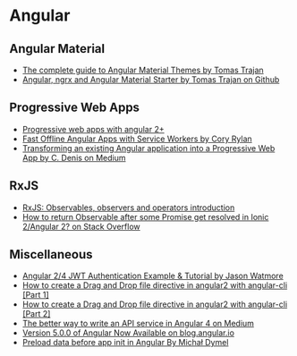 # Angular

## Angular Material

* [The complete guide to Angular Material Themes by Tomas Trajan](https://medium.com/@tomastrajan/the-complete-guide-to-angular-material-themes-4d165a9d24d1)
* [Angular, ngrx and Angular Material Starter by Tomas Trajan on Github](https://github.com/tomastrajan/angular-ngrx-material-starter)

## Progressive Web Apps

* [Progressive web apps with angular 2+](https://houssein.me/progressive-angular-applications)
* [Fast Offline Angular Apps with Service Workers by Cory Rylan](https://coryrylan.com/blog/fast-offline-angular-apps-with-service-workers)
* [Transforming an existing Angular application into a Progressive Web App by C. Denis on Medium](https://medium.com/@cdeniz/transforming-an-existing-angular-application-into-a-progressive-web-app-d48869ba391f)

## RxJS

* [RxJS: Observables, observers and operators introduction](https://toddmotto.com/rxjs-observables-observers-operators)
* [How to return Observable after some Promise get resolved in Ionic 2/Angular 2? on Stack Overflow](https://stackoverflow.com/questions/41585514/how-to-return-observable-after-some-promise-get-resolved-in-ionic-2-angular-2)

## Miscellaneous <a id="miscellaneous"></a>

* [Angular 2/4 JWT Authentication Example & Tutorial by Jason Watmore](http://jasonwatmore.com/post/2016/08/16/angular-2-jwt-authentication-example-tutorial)
* [How to create a Drag and Drop file directive in angular2 with angular-cli \[Part 1\]](https://scotch.io/@minrock/how-to-create-a-drag-and-drop-file-directive-in-angular2-with-angular-cli-part-1)
* [How to create a Drag and Drop file directive in angular2 with angular-cli \[Part 2\]](https://scotch.io/@minrock/how-to-create-a-drag-and-drop-file-directive-in-angular2-with-angular-cli-part-2)
* [The better way to write an API service in Angular 4 on Medium](https://medium.com/netscape/the-better-way-to-write-api-service-in-angular-4-c9178ecf7f48)
* [Version 5.0.0 of Angular Now Available on blog.angular.io](https://blog.angular.io/version-5-0-0-of-angular-now-available-37e414935ced)
* [Preload data before app init in Angular By Michał Dymel](https://devblog.dymel.pl/2017/10/17/angular-preload/)

